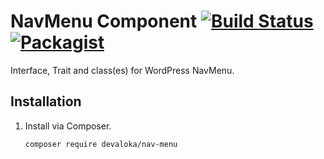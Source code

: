 # NavMenu Component [![Build Status][travis-image]][travis-url] [![Packagist][packagist-image]][packagist-url]

Interface, Trait and class(es) for WordPress NavMenu.

## Installation

1.  Install via Composer.

    ```sh
    composer require devaloka/nav-menu
    ```

[travis-image]: https://travis-ci.org/devaloka/nav-menu.svg?branch=master
[travis-url]: https://travis-ci.org/devaloka/nav-menu

[packagist-image]: https://img.shields.io/packagist/v/devaloka/nav-menu.svg
[packagist-url]: https://packagist.org/packages/devaloka/nav-menu
